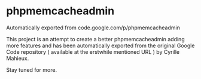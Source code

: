 # phpmemcacheadmin
Automatically exported from code.google.com/p/phpmemcacheadmin

This project is an attempt to create a better phpmemcacheadmin adding more features and
has been automatically exported from the original Google Code repository ( available at the erstwhile mentioned URL )
by Cyrille Mahieux.


Stay tuned for more.
